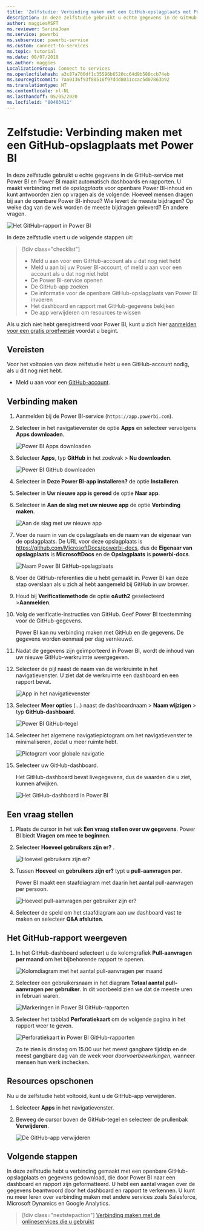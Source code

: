 ```yaml
---
title: 'Zelfstudie: Verbinding maken met een GitHub-opslagplaats met Power BI'
description: In deze zelfstudie gebruikt u echte gegevens in de GitHub-service met Power BI en Power BI maakt automatisch dashboards en rapporten.
author: maggiesMSFT
ms.reviewer: SarinaJoan
ms.service: powerbi
ms.subservice: powerbi-service
ms.custom: connect-to-services
ms.topic: tutorial
ms.date: 08/07/2019
ms.author: maggies
LocalizationGroup: Connect to services
ms.openlocfilehash: a3c87a700df1c35596b6520cc64d9b580ccb74eb
ms.sourcegitcommit: 7aa0136f93f88516f97ddd8031ccac5d07863b92
ms.translationtype: HT
ms.contentlocale: nl-NL
ms.lasthandoff: 05/05/2020
ms.locfileid: "80403411"
---
```

# <a name="tutorial-connect-to-a-github-repo-with-power-bi"></a>Zelfstudie: Verbinding maken met een GitHub-opslagplaats met Power BI
In deze zelfstudie gebruikt u echte gegevens in de GitHub-service met Power BI en Power BI maakt automatisch dashboards en rapporten. U maakt verbinding met de *opslagplaats* voor openbare Power BI-inhoud en kunt antwoorden zien op vragen als de volgende: Hoeveel mensen dragen bij aan de openbare Power BI-inhoud? Wie levert de meeste bijdragen? Op welke dag van de wek worden de meeste bijdragen geleverd? En andere vragen. 

![Het GitHub-rapport in Power BI](media/service-tutorial-connect-to-github/power-bi-github-app-tutorial-punch-card.png)

In deze zelfstudie voert u de volgende stappen uit:

> [!div class="checklist"]
> * Meld u aan voor een GitHub-account als u dat nog niet hebt 
> * Meld u aan bij uw Power BI-account, of meld u aan voor een account als u dat nog niet hebt
> * De Power BI-service openen
> * De GitHub-app zoeken
> * De informatie voor de openbare GitHub-opslagplaats van Power BI invoeren
> * Het dashboard en rapport met GitHub-gegevens bekijken
> * De app verwijderen om resources te wissen

Als u zich niet hebt geregistreerd voor Power BI, kunt u zich hier [aanmelden voor een gratis proefversie](https://app.powerbi.com/signupredirect?pbi_source=web) voordat u begint.

## <a name="prerequisites"></a>Vereisten

Voor het voltooien van deze zelfstudie hebt u een GitHub-account nodig, als u dit nog niet hebt. 

- Meld u aan voor een [GitHub-account](https://docs.microsoft.com/contribute/get-started-setup-github).


## <a name="how-to-connect"></a>Verbinding maken
1. Aanmelden bij de Power BI-service (`https://app.powerbi.com`). 
2. Selecteer in het navigatievenster de optie **Apps** en selecteer vervolgens **Apps downloaden**.
   
   ![Power BI Apps downloaden](media/service-tutorial-connect-to-github/power-bi-github-app-tutorial.png) 

3. Selecteer **Apps**, typ **GitHub** in het zoekvak > **Nu downloaden**.
   
   ![Power BI GitHub downloaden](media/service-tutorial-connect-to-github/power-bi-github-app-tutorial-app-source.png) 

4. Selecteer in **Deze Power BI-app installeren?** de optie **Installeren**.
5. Selecteer in **Uw nieuwe app is gereed** de optie **Naar app**.
6. Selecteer in **Aan de slag met uw nieuwe app** de optie **Verbinding maken**.

    ![Aan de slag met uw nieuwe app](media/service-tutorial-connect-to-github/power-bi-new-app-connect-get-started.png)

7. Voer de naam in van de opslagplaats en de naam van de eigenaar van de opslagplaats. De URL voor deze opslagplaats is https://github.com/MicrosoftDocs/powerbi-docs, dus de **Eigenaar van opslagplaats** is **MicrosoftDocs** en de **Opslagplaats** is **powerbi-docs**. 
   
    ![Naam Power BI GitHub-opslagplaats](media/service-tutorial-connect-to-github/power-bi-github-app-tutorial-connect.png)

5. Voer de GitHub-referenties die u hebt gemaakt in. Power BI kan deze stap overslaan als u zich al hebt aangemeld bij GitHub in uw browser. 

6. Houd bij **Verificatiemethode** de optie **oAuth2** geselecteerd \>**Aanmelden**.

7. Volg de verificatie-instructies van GitHub. Geef Power BI toestemming voor de GitHub-gegevens.
   
   Power BI kan nu verbinding maken met GitHub en de gegevens.  De gegevens worden eenmaal per dag vernieuwd.

8. Nadat de gegevens zijn geïmporteerd in Power BI, wordt de inhoud van uw nieuwe GitHub-werkruimte weergegeven. 
9. Selecteer de pijl naast de naam van de werkruimte in het navigatievenster. U ziet dat de werkruimte een dashboard en een rapport bevat. 

    ![App in het navigatievenster](media/service-tutorial-connect-to-github/power-bi-github-app-tutorial-left-nav-expanded.png)

10. Selecteer **Meer opties** (...) naast de dashboardnaam > **Naam wijzigen** > typ **GitHub-dashboard**.
 
    ![Power BI GitHub-tegel](media/service-tutorial-connect-to-github/power-bi-github-app-tutorial-left-nav.png) 

8. Selecteer het algemene navigatiepictogram om het navigatievenster te minimaliseren, zodat u meer ruimte hebt.

    ![Pictogram voor globale navigatie](media/service-tutorial-connect-to-github/power-bi-global-navigation-icon.png)

10. Selecteer uw GitHub-dashboard.
    
    Het GitHub-dashboard bevat livegegevens, dus de waarden die u ziet, kunnen afwijken.

    ![Het GitHub-dashboard in Power BI](media/service-tutorial-connect-to-github/power-bi-github-app-tutorial-new-dashboard.png)

    

## <a name="ask-a-question"></a>Een vraag stellen

1. Plaats de cursor in het vak **Een vraag stellen over uw gegevens**. Power BI biedt **Vragen om mee te beginnen**. 

1. Selecteer **Hoeveel gebruikers zijn er?** .
 
    ![Hoeveel gebruikers zijn er?](media/service-tutorial-connect-to-github/power-bi-github-app-tutorial-qna-how-many-users.png)

13. Tussen **Hoeveel** en **gebruikers zijn er?** typt u **pull-aanvragen per**. 

     Power BI maakt een staafdiagram met daarin het aantal pull-aanvragen per persoon.

    ![Hoeveel pull-aanvragen per gebruiker zijn er?](media/service-tutorial-connect-to-github/power-bi-github-app-tutorial-qna-how-many-prs.png)


13. Selecteer de speld om het staafdiagram aan uw dashboard vast te maken en selecteer **Q&A afsluiten**.

## <a name="view-the-github-report"></a>Het GitHub-rapport weergeven 

1. In het GitHub-dashboard selecteert u de kolomgrafiek **Pull-aanvragen per maand** om het bijbehorende rapport te openen.

    ![Kolomdiagram met het aantal pull-aanvragen per maand](media/service-tutorial-connect-to-github/power-bi-github-app-tutorial-column-chart.png)

2. Selecteer een gebruikersnaam in het diagram **Totaal aantal pull-aanvragen per gebruiker**. In dit voorbeeld zien we dat de meeste uren in februari waren.

    ![Markeringen in Power BI GitHub-rapporten](media/service-tutorial-connect-to-github/power-bi-github-app-tutorial-cross-filter-total-prs.png)

3. Selecteer het tabblad **Perforatiekaart** om de volgende pagina in het rapport weer te geven. 
 
    ![Perforatiekaart in Power BI GitHub-rapporten](media/service-tutorial-connect-to-github/power-bi-github-app-tutorial-tues-3pm.png)

    Zo te zien is dinsdag om 15.00 uur het meest gangbare tijdstip en de meest gangbare dag van de week voor *doorvoerbewerkingen*, wanneer mensen hun werk inchecken.

## <a name="clean-up-resources"></a>Resources opschonen

Nu u de zelfstudie hebt voltooid, kunt u de GitHub-app verwijderen. 

1. Selecteer **Apps** in het navigatievenster.
2. Beweeg de cursor boven de GitHub-tegel en selecteer de prullenbak **Verwijderen**.

    ![De GitHub-app verwijderen](media/service-tutorial-connect-to-github/power-bi-github-app-tutorial-delete.png)

## <a name="next-steps"></a>Volgende stappen

In deze zelfstudie hebt u verbinding gemaakt met een openbare GitHub-opslagplaats en gegevens gedownload, die door Power BI naar een dashboard en rapport zijn geformatteerd. U hebt een aantal vragen over de gegevens beantwoord door het dashboard en rapport te verkennen. U kunt nu meer leren over verbinding maken met andere services zoals Salesforce, Microsoft Dynamics en Google Analytics. 
 
> [!div class="nextstepaction"]
> [Verbinding maken met de onlineservices die u gebruikt](service-connect-to-services.md)


